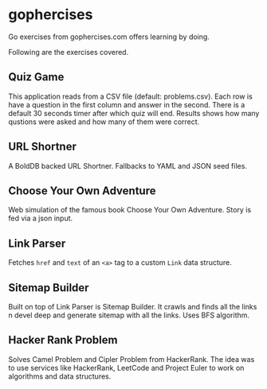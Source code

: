 # gophercises

Go exercises from gophercises.com offers learning by doing.

Following are the exercises covered.

## Quiz Game

This application reads from a CSV file (default: problems.csv). Each row is have a question in the first column and answer in the second. There is a default 30 seconds timer after which quiz will end. Results shows how many qustions were asked and how many of them were correct.

## URL Shortner

A BoldDB backed URL Shortner. Fallbacks to YAML and JSON seed files.

## Choose Your Own Adventure

Web simulation of the famous book Choose Your Own Adventure. Story is fed via a json input.

## Link Parser

Fetches `href` and `text` of an `<a>` tag to a custom `Link` data structure.

## Sitemap Builder

Built on top of Link Parser is Sitemap Builder. It crawls and finds all the links n devel deep and generate sitemap with all the links. Uses BFS algorithm.

## Hacker Rank Problem

Solves Camel Problem and Cipler Problem from HackerRank. The idea was to use services like HackerRank, LeetCode and Project Euler to work on algorithms and data structures. 
